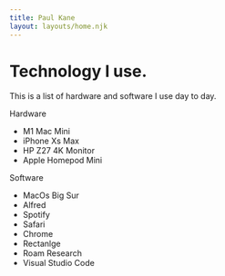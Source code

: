 ```yaml
---
title: Paul Kane
layout: layouts/home.njk
---
```

<h1 class="font-bold text-7xl">Technology I use.</h1>
<p class="text-xl mt-4">This is a list of hardware and software I use day to day.</p>

<p class="font-bold mt-4 text-lg">Hardware</p>
<ul>
    <li>M1 Mac Mini</li>
    <li>iPhone Xs Max</li>
    <li>HP Z27 4K Monitor</li>
    <li>Apple Homepod Mini</li>
</ul>
<p class="font-bold mt-4 text-lg">Software</p>
<ul>
    <li>MacOs Big Sur</li>
    <li>Alfred</li>
    <li>Spotify</li>
    <li>Safari</li>
    <li>Chrome</li>
    <li>Rectanlge</li>
    <li>Roam Research</li>
    <li>Visual Studio Code</li>

</ul>